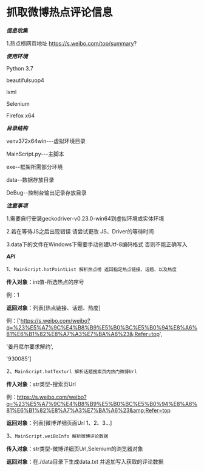 # 抓取微博热点评论信息


_**信息收集**_

1.热点榜网页地址
  https://s.weibo.com/top/summary?


_**使用环境**_

Python 3.7

beautifulsuop4

lxml

Selenium

Firefox x64

_**目录结构**_

venv372x64win---虚拟环境目录

MainScript.py---主脚本

exe--框架所需部分环境

data--数据存放目录

DeBug--控制台输出记录存放目录

**_注意事项_**

1.需要自行安装geckodriver-v0.23.0-win64到虚拟环境或实体环境

2.若在等待JS之后出现错误 请尝试更改 JS、Driver的等待时间

3.data下的文件在Windows下需要手动创建Utf-8编码格式 否则不能正确写入

**_API_**

1、`MainScript.hotPointList 解析热点榜 返回指定热点链接、话题、以及热度` 

**传入对象**：int值-所选热点的序号 

例：1

**返回对象**：列表[热点链接、话题、热度]

例：['https://s.weibo.com/weibo?q=%23%E5%A7%9C%E4%B8%B9%E5%B0%BC%E5%B0%94%E8%A6%81%E6%B1%82%E8%A7%A3%E7%BA%A6%23&;Refer=top',

'姜丹尼尔要求解约',

'930085']

2、`MainScript.hotTexturl 解析话题搜索页内热门微博Url`

**传入对象**：str类型-搜索页Url
 
例：https://s.weibo.com/weibo?q=%23%E5%A7%9C%E4%B8%B9%E5%B0%BC%E5%B0%94%E8%A6%81%E6%B1%82%E8%A7%A3%E7%BA%A6%23&amp;Refer=top

**返回对象**：列表[微博详细页面Url 1、2、3...]

3、`MainScript.weiBoInfo 解析微博评论数据`

**传入对象**：str类型-微博详细页Url,Selenium的浏览器对象

**返回对象**：在./data目录下生成data.txt 并追加写入获取的评论数据


